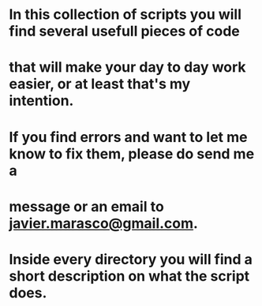 # In this collection of scripts you will find several usefull pieces of code
# that will make your day to day work easier, or at least that's my intention.
#
# If you find errors and want to let me know to fix them, please do send me a
# message or an email to javier.marasco@gmail.com.
#
# Inside every directory you will find a short description on what the script does.
